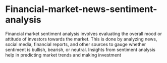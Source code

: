 # Financial-market-news-sentiment-analysis
Financial market sentiment analysis involves evaluating the overall mood or attitude of investors towards the market. This is done by analyzing news, social media, financial reports, and other sources to gauge whether sentiment is bullish, bearish, or neutral. Insights from sentiment analysis help in predicting market trends and making investment 
